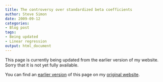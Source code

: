 ```yaml
---
title: The controversy over standardized beta coefficients
author: Steve Simon
date: 2009-09-12
categories:
- Blog post
tags:
- Being updated
- Linear regression
output: html_document
---
```


This page is currently being updated from the earlier version of my website. Sorry that it is not yet fully available.

<!---More--->

You can find an [earlier version][sim1] of this page on my [original website][sim2].

[sim1]: http://www.pmean.com/09/StandardizedBetas.html
[sim2]: http://www.pmean.com/original_site.html
